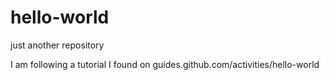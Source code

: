 # hello-world
just another repository

I am following a tutorial I found on guides.github.com/activities/hello-world
